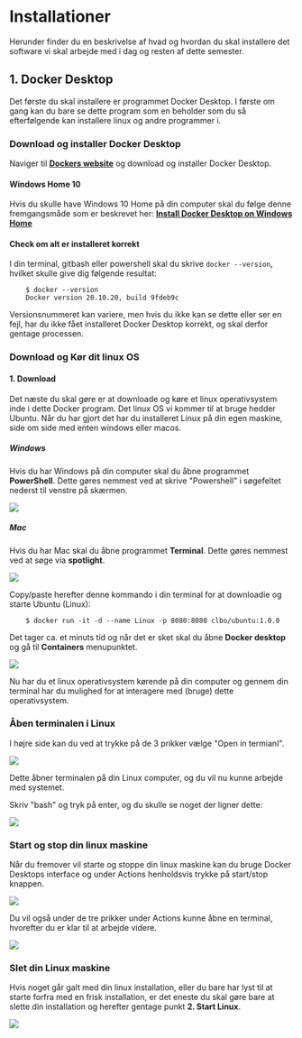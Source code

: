 <!-- JS use if these pages are used as githubpages. can be deleted if used elsewhere -->
<script src="https://code.jquery.com/jquery-3.2.1.min.js"></script>
<script src="../script.js"></script> 

# Installationer
Herunder finder du en beskrivelse af hvad og hvordan du skal installere det software vi skal arbejde med i dag og resten af dette semester.


## 1. Docker Desktop
Det første du skal installere er programmet Docker Desktop. I første om gang kan du bare se dette program som en beholder som du så efterfølgende kan installere linux og andre programmer i. 

### Download og installer Docker Desktop
Naviger til **[Dockers website](https://www.docker.com/)** og download og installer Docker Desktop.

#### Windows Home 10
Hvis du skulle have Windows 10 Home på din computer skal du følge denne fremgangsmåde som er beskrevet her:
**[Install Docker Desktop on Windows Home](https://docs.docker.com/docker-for-windows/install-windows-home/)**

#### Check om alt er installeret korrekt
I din terminal, gitbash eller powershell skal du skrive ``` docker --version ```, hvilket skulle give dig følgende resultat:  

````
	$ docker --version
	Docker version 20.10.20, build 9fdeb9c
````
Versionsnummeret kan variere, men hvis du ikke kan se dette eller ser en fejl, har du ikke fået installeret Docker Desktop korrekt, og skal derfor gentage processen.


### Download og Kør dit linux OS

#### 1. Download    

Det næste du skal gøre er at downloade og køre et linux operativsystem inde i dette Docker program. Det linux OS vi kommer til at bruge hedder Ubuntu. Når du har gjort det har du installeret Linux på din egen maskine, side om side med enten windows eller macos. 

##### Windows
Hvis du har Windows på din computer skal du åbne programmet **PowerShell**. Dette gøres nemmest ved at skrive "Powershell" i søgefeltet nederst til venstre på skærmen. 

![](../img/desktop/powershell.png)

##### Mac
Hvis du har Mac skal du åbne programmet **Terminal**. Dette gøres nemmest ved at søge via **spotlight**.

![](../img/desktop/terminal.png) 



Copy/paste herefter denne kommando i din terminal for at downloadie og starte Ubuntu (Linux):

````
	$ docker run -it -d --name Linux -p 8080:8080 clbo/ubuntu:1.0.0 
````

Det tager ca. et minuts tid og når det er sket skal du åbne **Docker desktop** og gå til **Containers** menupunktet.

![](../img/desktop/desktop_01.png)


<!-- 
#### 2. Start Linux

Under **Actions** i det image der hedder **clbo/ubuntu** skal du trykke på **start** knappen.    

![](../img/desktop/desktop_2.png)

Skriv **Linux** i **Container name** feltet og **8080** i **Host port** feltet og klik på **Run**

![](../img/desktop/desktop_3.png)

Under **Container** menupunktet klik på **Run in terminal** under **Actions**.    
Du har nu en **Terminal** som du kan bruge til at interagerer med dit linux OS.   

![](../img/desktop/desktop_4.png)

Som det første skriv ````bash```` og tryk på enter.    

<!--   
Efter Linux er downloadet og startet skulle du gerne se noget lignenede dette i din terminal: 

````
	$ docker run -it clbo/ubuntu:1.0.0
	To run a command as administrator (user "root"), use "sudo <command>".
	See "man sudo_root" for details.

	clbo@5743d5b63a70:/$ 	

````
-->    

Nu har du et linux operativsystem kørende på din computer og gennem din terminal har du mulighed for at interagere med (bruge) dette operativsystem.

### Åben terminalen i Linux
I højre side kan du ved at trykke på de 3 prikker vælge "Open in termianl". 

![](../img/desktop/desktop_3.png)

Dette åbner terminalen på din Linux computer, og du vil nu kunne arbejde med systemet. 

Skriv "bash" og tryk på enter, og du skulle se noget der ligner dette:

![](../img/desktop/desktop_4.png)

### Start og stop din linux maskine
Når du fremover vil starte og stoppe din linux maskine kan du bruge Docker Desktops interface og under Actions henholdsvis trykke på start/stop knappen.

![](../img/docker_1.png)

Du vil også under de tre prikker under Actions kunne åbne en terminal, hvorefter du er klar til at arbejde videre.

![](../img/docker_2.png) 


### Slet din Linux maskine
Hvis noget går galt med din linux installation, eller du bare har lyst til at starte forfra med en frisk installation, er det eneste du skal gøre bare at slette din installation og herefter gentage punkt **2. Start Linux**.


![](../img/desktop/desktop_5.png)





